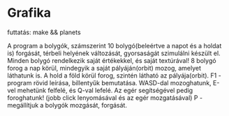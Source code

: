# Grafika
futtatás: make && planets

A program a bolygók, számszerint 10 bolygó(beleértve a napot és a holdat is) forgását, térbeli helyének változását, gyorsaságát szimulálni készült el.
Minden bolygó rendelkezik saját értékekkel, és saját textúrával!
8 bolygó forog a nap körül, mindegyik a saját pályáján(orbit) mozog, amelyet láthatunk is. A hold a föld körül forog, szintén látható az pályája(orbit).
F1 - program rövid leírása, billentyűk bemutatása.
WASD-dal mozoghatunk, E-vel mehetünk felfelé, és Q-val lefelé.
Az egér segítségével pedig foroghatunk! (jobb click lenyomásával és az egér mozgatásával)
P - megállítjuk a bolygók mozgását, forgását.
